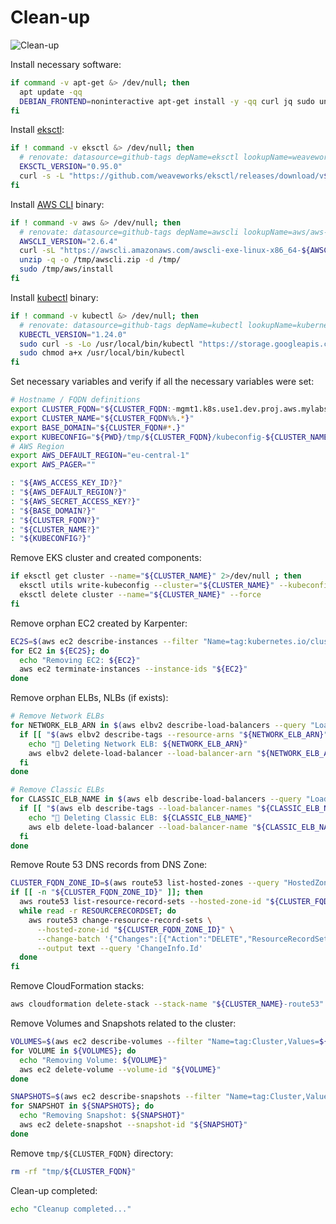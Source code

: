# Clean-up

<!-- toc -->

![Clean-up](https://raw.githubusercontent.com/aws-samples/eks-workshop/65b766c494a5b4f5420b2912d8373c4957163541/static/images/cleanup.svg?sanitize=true
"Clean-up")

Install necessary software:

```bash
if command -v apt-get &> /dev/null; then
  apt update -qq
  DEBIAN_FRONTEND=noninteractive apt-get install -y -qq curl jq sudo unzip > /dev/null
fi
```

Install [eksctl](https://eksctl.io/):

```bash
if ! command -v eksctl &> /dev/null; then
  # renovate: datasource=github-tags depName=eksctl lookupName=weaveworks/eksctl
  EKSCTL_VERSION="0.95.0"
  curl -s -L "https://github.com/weaveworks/eksctl/releases/download/v${EKSCTL_VERSION}/eksctl_$(uname)_amd64.tar.gz" | sudo tar xz -C /usr/local/bin/
fi
```

Install [AWS CLI](https://aws.amazon.com/cli/) binary:

```bash
if ! command -v aws &> /dev/null; then
  # renovate: datasource=github-tags depName=awscli lookupName=aws/aws-cli
  AWSCLI_VERSION="2.6.4"
  curl -sL "https://awscli.amazonaws.com/awscli-exe-linux-x86_64-${AWSCLI_VERSION}.zip" -o "/tmp/awscli.zip"
  unzip -q -o /tmp/awscli.zip -d /tmp/
  sudo /tmp/aws/install
fi
```

Install [kubectl](https://github.com/kubernetes/kubectl) binary:

```bash
if ! command -v kubectl &> /dev/null; then
  # renovate: datasource=github-tags depName=kubectl lookupName=kubernetes/kubectl extractVersion=^kubernetes-(?<version>.+)$
  KUBECTL_VERSION="1.24.0"
  sudo curl -s -Lo /usr/local/bin/kubectl "https://storage.googleapis.com/kubernetes-release/release/v${KUBECTL_VERSION}/bin/$(uname | sed "s/./\L&/g" )/amd64/kubectl"
  sudo chmod a+x /usr/local/bin/kubectl
fi
```

Set necessary variables and verify if all the necessary variables were set:

```bash
# Hostname / FQDN definitions
export CLUSTER_FQDN="${CLUSTER_FQDN:-mgmt1.k8s.use1.dev.proj.aws.mylabs.dev}"
export CLUSTER_NAME="${CLUSTER_FQDN%%.*}"
export BASE_DOMAIN="${CLUSTER_FQDN#*.}"
export KUBECONFIG="${PWD}/tmp/${CLUSTER_FQDN}/kubeconfig-${CLUSTER_NAME}.conf"
# AWS Region
export AWS_DEFAULT_REGION="eu-central-1"
export AWS_PAGER=""

: "${AWS_ACCESS_KEY_ID?}"
: "${AWS_DEFAULT_REGION?}"
: "${AWS_SECRET_ACCESS_KEY?}"
: "${BASE_DOMAIN?}"
: "${CLUSTER_FQDN?}"
: "${CLUSTER_NAME?}"
: "${KUBECONFIG?}"
```

Remove EKS cluster and created components:

```bash
if eksctl get cluster --name="${CLUSTER_NAME}" 2>/dev/null ; then
  eksctl utils write-kubeconfig --cluster="${CLUSTER_NAME}" --kubeconfig "${KUBECONFIG}"
  eksctl delete cluster --name="${CLUSTER_NAME}" --force
fi
```

Remove orphan EC2 created by Karpenter:

```bash
EC2S=$(aws ec2 describe-instances --filter "Name=tag:kubernetes.io/cluster/${CLUSTER_NAME},Values=owned" --query "Reservations[].Instances[].InstanceId"  --output text) && \
for EC2 in ${EC2S}; do
  echo "Removing EC2: ${EC2}"
  aws ec2 terminate-instances --instance-ids "${EC2}"
done
```

Remove orphan ELBs, NLBs (if exists):

```bash
# Remove Network ELBs
for NETWORK_ELB_ARN in $(aws elbv2 describe-load-balancers --query "LoadBalancers[].LoadBalancerArn" --output=text) ; do
  if [[ "$(aws elbv2 describe-tags --resource-arns "${NETWORK_ELB_ARN}" --query "TagDescriptions[].Tags[?Key == \`kubernetes.io/cluster/${CLUSTER_NAME}\`]" --output text)" =~ ${CLUSTER_NAME} ]]; then
    echo "💊 Deleting Network ELB: ${NETWORK_ELB_ARN}"
    aws elbv2 delete-load-balancer --load-balancer-arn "${NETWORK_ELB_ARN}"
  fi
done

# Remove Classic ELBs
for CLASSIC_ELB_NAME in $(aws elb describe-load-balancers --query "LoadBalancerDescriptions[].LoadBalancerName" --output=text) ; do
  if [[ "$(aws elb describe-tags --load-balancer-names "${CLASSIC_ELB_NAME}" --query "TagDescriptions[].Tags[?Key == \`kubernetes.io/cluster/${CLUSTER_NAME}\`]" --output text)" =~ ${CLUSTER_NAME} ]]; then
    echo "💊 Deleting Classic ELB: ${CLASSIC_ELB_NAME}"
    aws elb delete-load-balancer --load-balancer-name "${CLASSIC_ELB_NAME}"
  fi
done
```

Remove Route 53 DNS records from DNS Zone:

```bash
CLUSTER_FQDN_ZONE_ID=$(aws route53 list-hosted-zones --query "HostedZones[?Name==\`${CLUSTER_FQDN}.\`].Id" --output text)
if [[ -n "${CLUSTER_FQDN_ZONE_ID}" ]]; then
  aws route53 list-resource-record-sets --hosted-zone-id "${CLUSTER_FQDN_ZONE_ID}" | jq -c '.ResourceRecordSets[] | select (.Type != "SOA" and .Type != "NS")' |
  while read -r RESOURCERECORDSET; do
    aws route53 change-resource-record-sets \
      --hosted-zone-id "${CLUSTER_FQDN_ZONE_ID}" \
      --change-batch '{"Changes":[{"Action":"DELETE","ResourceRecordSet": '"${RESOURCERECORDSET}"' }]}' \
      --output text --query 'ChangeInfo.Id'
  done
fi
```

Remove CloudFormation stacks:

```bash
aws cloudformation delete-stack --stack-name "${CLUSTER_NAME}-route53"
```

Remove Volumes and Snapshots related to the cluster:

```bash
VOLUMES=$(aws ec2 describe-volumes --filter "Name=tag:Cluster,Values=${CLUSTER_FQDN}" --query 'Volumes[].VolumeId' --output text) && \
for VOLUME in ${VOLUMES}; do
  echo "Removing Volume: ${VOLUME}"
  aws ec2 delete-volume --volume-id "${VOLUME}"
done

SNAPSHOTS=$(aws ec2 describe-snapshots --filter "Name=tag:Cluster,Values=${CLUSTER_FQDN}" --query 'Snapshots[].SnapshotId' --output text) && \
for SNAPSHOT in ${SNAPSHOTS}; do
  echo "Removing Snapshot: ${SNAPSHOT}"
  aws ec2 delete-snapshot --snapshot-id "${SNAPSHOT}"
done
```

Remove `tmp/${CLUSTER_FQDN}` directory:

```bash
rm -rf "tmp/${CLUSTER_FQDN}"
```

Clean-up completed:

```bash
echo "Cleanup completed..."
```
